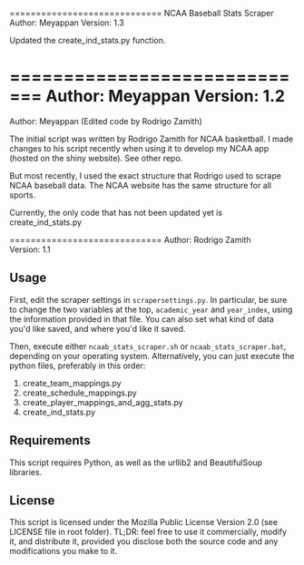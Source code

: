 =============================
NCAA Baseball Stats Scraper
Author: Meyappan 
Version: 1.3

Updated the create_ind_stats.py function.

=============================
Author: Meyappan 
Version: 1.2 
=======

Author: Meyappan (Edited code by Rodrigo Zamith)

The initial script was written by Rodrigo Zamith for NCAA basketball. I made changes to his script recently when using it to develop my NCAA app (hosted on the shiny website). See other repo.

But most recently, I used the exact structure that Rodrigo used to scrape NCAA baseball data. The NCAA website has the same structure for all sports. 

Currently, the only code that has not been updated yet is create_ind_stats.py



=============================
Author: Rodrigo Zamith  
Version: 1.1


Usage
-----
First, edit the scraper settings in `scrapersettings.py`. In particular, be sure to change the two variables at the top, `academic_year` and `year_index`, using the information provided in that file. You can also set what kind of data you'd like saved, and where you'd like it saved.

Then, execute either `ncaab_stats_scraper.sh` or `ncaab_stats_scraper.bat`, depending on your operating system. Alternatively, you can just execute the python files, preferably in this order:

1. create_team_mappings.py
2. create_schedule_mappings.py
3. create_player_mappings_and_agg_stats.py
4. create_ind_stats.py


Requirements
------------
This script requires Python, as well as the urllib2 and BeautifulSoup libraries.


License
--------
This script is licensed under the Mozilla Public License Version 2.0 (see LICENSE file in root folder). TL;DR: feel free to use it commercially, modify it, and distribute it, provided you disclose both the source code and any modifications you make to it.
